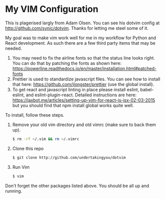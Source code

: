 My VIM Configuration
====================

This is plagerised largly from Adam Olsen. You can see his dotvim config at
http://github.com/synic/dotvim. Thanks for letting me steel some of it.

My goal was to make vim work well for me in my workflow for Python and React
development. As such there are a few third party items that may be needed.

1. You may need to fix the airline fonts so that the status line looks right.
   You can do that by patching the fonts as shown here: https://powerline.readthedocs.io/en/master/installation.html#patched-fonts
2. Prettier is used to standardize javascript files. You can see how to install
   that here: https://github.com/jlongster/prettier (use the global install).
3. To get react and javascript linting in place please install eslint,
   babel-eslint, and eslint-plugin-react. Detailed instructions are here:
   https://jaxbot.me/articles/setting-up-vim-for-react-js-jsx-02-03-2015
   but you should find that npm install global works quite well.

To install, follow these steps.
1. Remove your old vim directory and old vimrc (make sure to back them up).
   ```bash
   $ rm -rf ~/.vim && rm ~/.vimrc
   ```
2. Clone this repo
   ```bash
   $ git clone http://github.com/undertakingyou/dotvim
   ```
3. Run Vim
   ```bash
   $ vim
   ```

Don't forget the other packages listed above. You should be all up and running.
